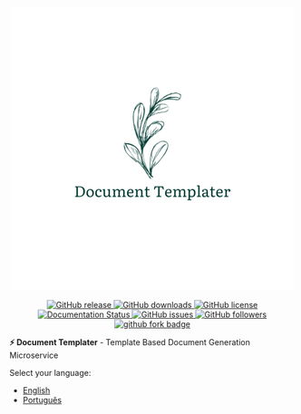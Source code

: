 
<p align="center">
  <a href="https://carbone.io/" target="_blank">
    <img alt="CarboneJS" width="" src="./locales/Doc.png">
  </a>
</p>

<p align="center">
<a href="https://github.com/m4nd0mb3/document-templater/releases">
    <img src="https://badgen.net/github/release/m4nd0mb3/document-templater" alt="GitHub release">
  </a>
  <a href="https://github.com/m4nd0mb3/document-templater/releases">
    <img src="https://img.shields.io/github/downloads/m4nd0mb3/document-templater/total.svg" alt="GitHub downloads">
  </a>
  <a href="https://github.com/m4nd0mb3/document-templater/blob/master/LICENSE">
    <img src="https://badgen.net/github/license/m4nd0mb3/document-templater" alt="GitHub license">
  </a><br/>
  <a href='https://document-templater.readthedocs.io/en/latest/?badge=latest'>
    <img src='https://readthedocs.org/projects/document-templater/badge/?version=latest' alt='Documentation Status' />
  </a>   
  <a href="https://github.com/m4nd0mb3/document-templater/issues">
    <img src="https://badgen.net/github/issues/m4nd0mb3/document-templater" alt="GitHub issues">
  </a>
  <a href="https://github.com/m4nd0mb3">
    <img src="https://badgen.net/github/contributors/m4nd0mb3/document-templater" alt="GitHub followers">
  </a>
  <a href="https://github.com/carboneio/carbone">
    <img src="https://badgen.net/github/forks/m4nd0mb3/document-templater?icon=github" alt="github fork badge">
  </a>
</p>

<p><b>⚡️ Document Templater</b> - Template Based Document Generation Microservice</p>


Select your language:

- [English](./locales/en/README.md)
- [Português](./locales/pt/README.md)
